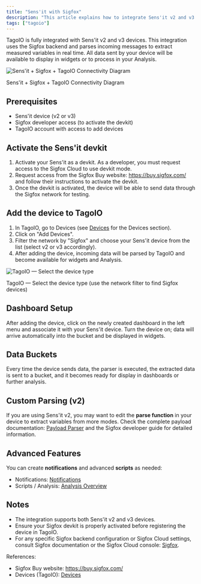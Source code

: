 ```yaml
---
title: "Sens'it with Sigfox"
description: "This article explains how to integrate Sens'it v2 and v3 devices with TagoIO using the Sigfox backend, how to activate a Sens'it devkit, and how to add the device to TagoIO so its data can be displayed or processed."
tags: ["tagoio"]
---
```

TagoIO is fully integrated with Sens'it v2 and v3 devices. This integration uses the Sigfox backend and parses incoming messages to extract measured variables in real time. All data sent by your device will be available to display in widgets or to process in your Analysis.

![Sens'it + Sigfox + TagoIO Connectivity Diagram](/docs_imagem/tagoio/sensit-with-sigfox-2.png)

Sens'it + Sigfox + TagoIO Connectivity Diagram

## Prerequisites

- Sens'it device (v2 or v3)
- Sigfox developer access (to activate the devkit)
- TagoIO account with access to add devices

## Activate the Sens'it devkit

1. Activate your Sens'it as a devkit. As a developer, you must request access to the Sigfox Cloud to use devkit mode.
2. Request access from the Sigfox Buy website: https://buy.sigfox.com/ and follow their instructions to activate the devkit.
3. Once the devkit is activated, the device will be able to send data through the Sigfox network for testing.

## Add the device to TagoIO

1. In TagoIO, go to Devices (see [Devices](../devices/index) for the Devices section).
2. Click on "Add Devices".
3. Filter the network by "Sigfox" and choose your Sens'it device from the list (select v2 or v3 accordingly).
4. After adding the device, incoming data will be parsed by TagoIO and become available for widgets and Analysis.

![TagoIO — Select the device type](/docs_imagem/tagoio/sensit-with-sigfox-2.png)

TagoIO — Select the device type (use the network filter to find Sigfox devices)

## Dashboard Setup

After adding the device, click on the newly created dashboard in the left menu and associate it with your Sens'it device. Turn the device on; data will arrive automatically into the bucket and be displayed in widgets.

## Data Buckets

Every time the device sends data, the parser is executed, the extracted data is sent to a bucket, and it becomes ready for display in dashboards or further analysis.

## Custom Parsing (v2)

If you are using Sens'it v2, you may want to edit the **parse function** in your device to extract variables from more modes. Check the complete payload documentation: [Payload Parser](../payload-parser/index) and the Sigfox developer guide for detailed information.

## Advanced Features

You can create **notifications** and advanced **scripts** as needed:
- Notifications: [Notifications](../notifications/notification)
- Scripts / Analysis: [Analysis Overview](../analysis/index)

## Notes

- The integration supports both Sens'it v2 and v3 devices.
- Ensure your Sigfox devkit is properly activated before registering the device in TagoIO.
- For any specific Sigfox backend configuration or Sigfox Cloud settings, consult Sigfox documentation or the Sigfox Cloud console: [Sigfox](../tutorials/sigfox).

References:
- Sigfox Buy website: https://buy.sigfox.com/
- Devices (TagoIO): [Devices](../devices/index)